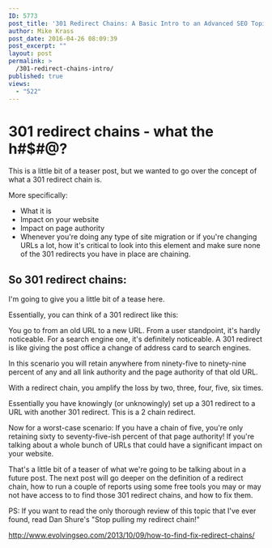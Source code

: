 ```yaml
---
ID: 5773
post_title: '301 Redirect Chains: A Basic Intro to an Advanced SEO Topic'
author: Mike Krass
post_date: 2016-04-26 08:09:39
post_excerpt: ""
layout: post
permalink: >
  /301-redirect-chains-intro/
published: true
views:
  - "522"
---
```

<h1>301 redirect chains - what the h#$#@?</h1>
This is a little bit of a teaser post, but we wanted to go over the concept of what a 301 redirect chain is.

More specifically:
<ul>
	<li>What it is</li>
	<li>Impact on your website</li>
	<li>Impact on page authority</li>
	<li>Whenever you're doing any type of site migration or if you're changing URLs a lot, how it's critical to look into this element and make sure none of the 301 redirects you have in place are chaining.</li>
</ul>
<h2>So 301 redirect chains:</h2>
I'm going to give you a little bit of a tease here.

Essentially, you can think of a 301 redirect like this:

You go to from an old URL to a new URL. From a user standpoint, it's hardly noticeable. For a search engine one, it's definitely noticeable. A 301 redirect is like giving the post office a change of address card to search engines.

In this scenario you will retain anywhere from ninety-five to ninety-nine percent of any and all link authority and the page authority of that old URL.

With a redirect chain, you amplify the loss by two, three, four, five, six times.

Essentially you have knowingly (or unknowingly) set up a 301 redirect to a URL with another 301 redirect. This is a 2 chain redirect.

Now for a worst-case scenario: If you have a chain of five, you're only retaining sixty to seventy-five-ish percent of that page authority! If you're talking about a whole bunch of URLs that could have a significant impact on your website.

That's a little bit of a teaser of what we're going to be talking about in a future post. The next post will go deeper on the definition of a redirect chain, how to run a couple of reports using some free tools you may or may not have access to to find those 301 redirect chains, and how to fix them.

PS: If you want to read the only thorough review of this topic that I've ever found, read Dan Shure's "Stop pulling my redirect chain!"

http://www.evolvingseo.com/2013/10/09/how-to-find-fix-redirect-chains/
